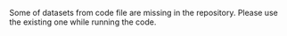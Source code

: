 Some of datasets from code file are missing in the repository. Please use the existing one while running the code.
